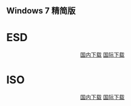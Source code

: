 ## Windows 7 精简版

# ESD

<p align="center">
    <!-- <a class="btn" rel="noopener noreferrer" href="https://download.fuibafuyu.net/d/123/System/Windows/Lite/Win7-Lite-ALPHA210228.esd">联通下载</a> -->
    <!-- <a class="btn" rel="noopener noreferrer" href="https://download.fuibafuyu.net/d/139/System/Windows/Lite/Win7-Lite-ALPHA210228.esd">移动下载</a> -->
    <a class="btn" rel="noopener noreferrer" href="https://download.fuibafuyu.net/d/Ali/System/Windows/Lite/Win7-Lite-ALPHA210228.esd">国内下载</a>
    <a class="btn" rel="noopener noreferrer" href="https://download.fuibafuyu.net/d/OD/System/Windows/Lite/Win7-Lite-ALPHA210228.esd">国际下载</a>
</p>

# ISO

<p align="center">
    <!-- <a class="btn" rel="noopener noreferrer" href="https://download.fuibafuyu.net/d/123/System/Windows/Lite/Win7-Lite-ALPHA210228.iso">联通下载</a> -->
    <!-- <a class="btn" rel="noopener noreferrer" href="https://download.fuibafuyu.net/d/139/System/Windows/Lite/Win7-Lite-ALPHA210228.iso">移动下载</a> -->
    <a class="btn" rel="noopener noreferrer" href="https://download.fuibafuyu.net/d/Ali/System/Windows/Lite/Win7-Lite-ALPHA210228.iso">国内下载</a>
    <a class="btn" rel="noopener noreferrer" href="https://download.fuibafuyu.net/d/OD/System/Windows/Lite/Win7-Lite-ALPHA210228.iso">国际下载</a>
</p>